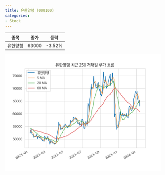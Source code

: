 ```yaml
---
title: 유한양행 (000100)
categories:
- Stock
---
```


|종목|종가|등락|
|----|----|----|
|유한양행|63000|-3.52%|

<!-- more -->

![000100](/assets/images/stock/000100.png)